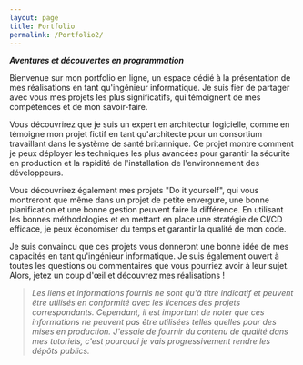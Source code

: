 ```yaml
---
layout: page
title: Portfolio
permalink: /Portfolio2/
---
```


**_Aventures et découvertes en programmation_**

Bienvenue sur mon portfolio en ligne, un espace dédié à la présentation de mes réalisations en tant qu'ingénieur informatique. Je suis fier de partager avec vous mes projets les plus significatifs, qui témoignent de mes compétences et de mon savoir-faire.

Vous découvrirez que je suis un expert en architectur logicielle, comme en témoigne mon projet fictif en tant qu'architecte pour un consortium travaillant dans le système de santé britannique. Ce projet montre comment je peux déployer les techniques les plus avancées pour garantir la sécurité en production et la rapidité de l'installation de l'environnement des développeurs.

Vous découvrirez également mes projets "Do it yourself", qui vous montreront que même dans un projet de petite envergure, une bonne planification et une bonne gestion peuvent faire la différence. En utilisant les bonnes méthodologies et en mettant en place une stratégie de CI/CD efficace, je peux économiser du temps et garantir la qualité de mon code.

Je suis convaincu que ces projets vous donneront une bonne idée de mes capacités en tant qu'ingénieur informatique. Je suis également ouvert à toutes les questions ou commentaires que vous pourriez avoir à leur sujet. Alors, jetez un coup d'œil et découvrez mes réalisations !

>*Les liens et informations fournis ne sont qu'à titre indicatif et peuvent être utilisés en conformité avec les licences des projets correspondants. Cependant, il est important de noter que ces informations ne peuvent pas être utilisées telles quelles pour des mises en production. J'essaie de fournir du contenu de qualité dans mes tutoriels, c'est pourquoi je vais progressivement rendre les dépôts publics.* 

